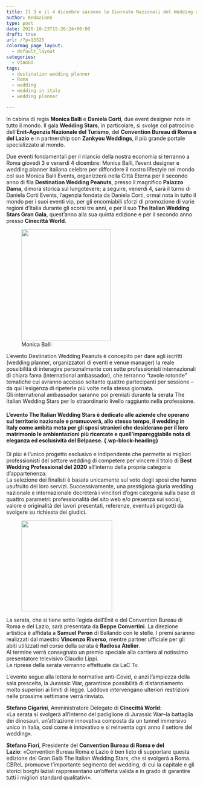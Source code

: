 ```yaml
---
title: Il 3 e il 4 dicembre saranno le Giornate Nazionali del Wedding a Roma
author: Redazione
type: post
date: 2020-10-23T15:26:24+00:00
draft: true
url: /?p=13325
colormag_page_layout:
  - default_layout
categories:
  - VIAGGI
tags:
  - destination wedding planner
  - Roma
  - wedding
  - wedding in italy
  - wedding planner

---
```

In cabina di regia **Monica Balli** e **Daniela Corti**, due event designer note in tutto il mondo. Il gala **Wedding Stars**, in particolare, si svolge col patrocinio dell’**Enit–Agenzia Nazionale del Turismo**, del **Convention Bureau di Roma e del Lazio** e in partnership con **Zankyou Weddings**, il più grande portale specializzato al mondo. 

Due eventi fondamentali per il rilancio della nostra economia si terranno a Roma giovedì 3 e venerdì 4 dicembre: Monica Balli, l’event designer e wedding planner italiana celebre per diffondere il nostro lifestyle nel mondo col suo Monica Balli Events, organizzerà nella Città Eterna per il secondo anno di fila **Destination Wedding Peanuts**, presso il magnifico **Palazzo Dama**, dimora storica sul lungotevere; a seguire, venerdì 4, sarà il turno di Daniela Corti Events, l’agenzia fondata da Daniela Corti, ormai nota in tutto il mondo per i suoi eventi vip, per gli encomiabili sforzi di promozione di varie regioni d’Italia durante gli scorsi tre anni, e per il suo **The Italian Wedding Stars Gran Gala**, quest’anno alla sua quinta edizione e per il secondo anno presso **Cinecittà World**. 

<div class="wp-block-image">
  <figure class="alignright size-large is-resized"><img decoding="async" loading="lazy" src="https://progressonline.it/wp-content/uploads/2020/10/Monica-Balli.jpg" alt="" class="wp-image-13326" width="236" height="295" /><figcaption>Monica Balli</figcaption></figure>
</div>

L’evento Destination Wedding Peanuts è concepito per dare agli iscritti (wedding planner, organizzatori di eventi e venue manager) la reale possibilità di interagire personalmente con sette professionisti internazionali di chiara fama (international ambassador), che terranno “tavole rotonde” tematiche cui avranno accesso soltanto quattro partecipanti per sessione – da qui l’esigenza di ripeterle più volte nella stessa giornata.  
Gli international ambassador saranno poi premiati durante la serata The Italian Wedding Stars per lo straordinario livello raggiunto nella professione. 

#### L’evento The Italian Wedding Stars è dedicato alle aziende che operano sul territorio nazionale e promuoverà, allo stesso tempo, il wedding in Italy come ambita meta per gli sposi stranieri che desiderano per il loro matrimonio le ambientazioni più ricercate e quell’impareggiabile nota di eleganza ed esclusività del Belpaese.  {.wp-block-heading}

Di più: è l’unico progetto esclusivo e indipendente che permette ai migliori professionisti del settore wedding di competere per vincere il titolo di **Best Wedding Professional del 2020** all’interno della propria categoria d’appartenenza.  
La selezione dei finalisti è basata unicamente sul voto degli sposi che hanno usufruito dei loro servizi. Successivamente, una prestigiosa giuria wedding nazionale e internazionale decreterà i vincitori d’ogni categoria sulla base di quattro parametri: professionalità del sito web e/o presenza sui social, valore e originalità dei lavori presentati, referenze, eventuali progetti da svolgere su richiesta dei giudici.

<div class="wp-block-image">
  <figure class="alignleft size-large is-resized"><img decoding="async" loading="lazy" src="https://progressonline.it/wp-content/uploads/2020/10/The-Italian-Wedding-Stars-1024x1024.jpg" alt="" class="wp-image-13327" width="240" height="240" /></figure>
</div>

La serata, che si tiene sotto l’egida dell’Enit e del Convention Bureau di Roma e del Lazio, sarà presentata da **Beppe Convertini**. La direzione artistica è affidata a **Samuel Peron** di Ballando con le stelle. I premi saranno realizzati dal maestro **Vincenzo Riverso**, mentre partner ufficiale per gli abiti utilizzati nel corso della serata è **Radiosa Atelier**.  
Al termine verrà consegnato un premio speciale alla carriera al notissimo presentatore televisivo Claudio Lippi.  
Le riprese della serata verranno effettuate da LaC Tv.

L’evento segue alla lettera le normative anti-Covid, e anzi l’ampiezza della sala prescelta, la Jurassic War, garantisce possibilità di distanziamento molto superiori ai limiti di legge. Laddove intervengano ulteriori restrizioni nelle prossime settimane verrà rinviato.

**Stefano Cigarini**, Amministratore Delegato di **Cinecittà World**:  
«La serata si svolgerà all’interno del padiglione di Jurassic War–la battaglia dei dinosauri, un’attrazione innovativa composta da un tunnel immersivo unico in Italia, così come è innovativo e si reinventa ogni anno il settore del wedding».

**Stefano Fiori**, Presidente del **Convention Bureau di Roma e del  
Lazio**: «Convention Bureau Roma e Lazio è ben lieto di supportare questa edizione del Gran Galà The Italian Wedding Stars, che si svolgerà a Roma. CBReL promuove l’importante segmento del wedding, di cui la capitale e gli storici borghi laziali rappresentano un’offerta valida e in grado di garantire tutti i migliori standard qualitativi».
